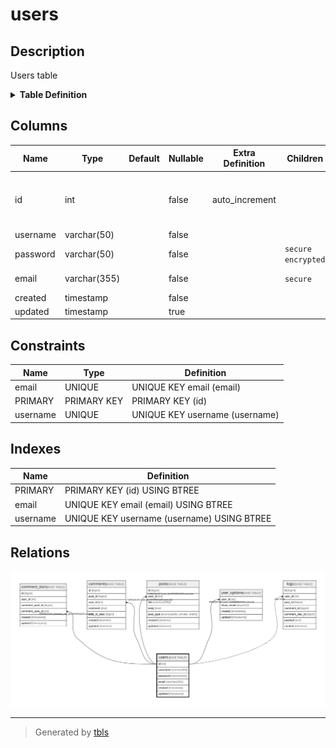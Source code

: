 # users

## Description

Users table

<details>
<summary><strong>Table Definition</strong></summary>

```sql
CREATE TABLE `users` (
  `id` int NOT NULL AUTO_INCREMENT,
  `username` varchar(50) NOT NULL,
  `password` varchar(50) NOT NULL,
  `email` varchar(355) NOT NULL COMMENT 'ex. user@example.com',
  `created` timestamp NOT NULL,
  `updated` timestamp NULL DEFAULT NULL,
  PRIMARY KEY (`id`),
  UNIQUE KEY `username` (`username`),
  UNIQUE KEY `email` (`email`)
) ENGINE=InnoDB AUTO_INCREMENT=[Redacted by tbls] DEFAULT CHARSET=utf8mb4 COLLATE=utf8mb4_0900_ai_ci COMMENT='Users table'
```

</details>

## Columns

| Name | Type | Default | Nullable | Extra Definition | Children | Parents | Comment | Labels |
| ---- | ---- | ------- | -------- | ---------------- | -------- | ------- | ------- | ------ |
| id | int |  | false | auto_increment |  | [comment_stars](comment_stars.md) [comments](comments.md) [posts](posts.md) [user_options](user_options.md) [logs](logs.md) |  |  |
| username | varchar(50) |  | false |  |  |  |  |  |
| password | varchar(50) |  | false |  | `secure` `encrypted` |  |  |  |
| email | varchar(355) |  | false |  | `secure` |  |  | ex. user@example.com |
| created | timestamp |  | false |  |  |  |  |  |
| updated | timestamp |  | true |  |  |  |  |  |

## Constraints

| Name | Type | Definition |
| ---- | ---- | ---------- |
| email | UNIQUE | UNIQUE KEY email (email) |
| PRIMARY | PRIMARY KEY | PRIMARY KEY (id) |
| username | UNIQUE | UNIQUE KEY username (username) |

## Indexes

| Name | Definition |
| ---- | ---------- |
| PRIMARY | PRIMARY KEY (id) USING BTREE |
| email | UNIQUE KEY email (email) USING BTREE |
| username | UNIQUE KEY username (username) USING BTREE |

## Relations

![er](users.svg)

---

> Generated by [tbls](https://github.com/k1LoW/tbls)
